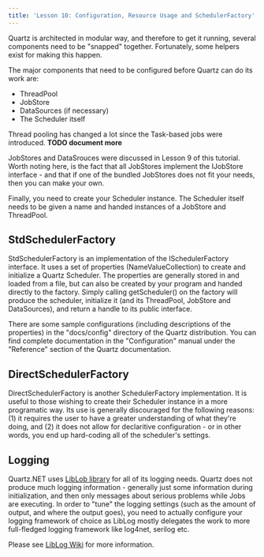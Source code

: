 ```yaml
---
title: 'Lesson 10: Configuration, Resource Usage and SchedulerFactory'
---
```


Quartz is architected in modular way, and therefore to get it running, several components need to be "snapped" together. 
Fortunately, some helpers exist for making this happen.

The major components that need to be configured before Quartz can do its work are:

* ThreadPool
* JobStore
* DataSources (if necessary)
* The Scheduler itself

Thread pooling has changed a lot since the Task-based jobs were introduced. **TODO document more** 

JobStores and DataSrouces were discussed in Lesson 9 of this tutorial. Worth noting here, is the fact that all JobStores 
implement the IJobStore interface - and that if one of the bundled JobStores does not fit your needs, then you can make your own.

Finally, you need to create your Scheduler instance. The Scheduler itself needs to be given a name and handed 
instances of a JobStore and ThreadPool.

## StdSchedulerFactory

StdSchedulerFactory is an implementation of the ISchedulerFactory interface. 
It uses a set of properties (NameValueCollection) to create and initialize a Quartz Scheduler. 
The properties are generally stored in and loaded from a file, but can also be created by your program and handed directly to the factory. 
Simply calling getScheduler() on the factory will produce the scheduler, initialize it (and its ThreadPool, JobStore and DataSources), 
and return a handle to its public interface.

There are some sample configurations (including descriptions of the properties) in the "docs/config" directory of the Quartz distribution. 
You can find complete documentation in the "Configuration" manual under the "Reference" section of the Quartz documentation.

## DirectSchedulerFactory

DirectSchedulerFactory is another SchedulerFactory implementation. It is useful to those wishing to create their Scheduler 
instance in a more programatic way. Its use is generally discouraged for the following reasons: (1) it 
requires the user to have a greater understanding of what they're doing, and (2) it does not allow for declaritive 
configuration - or in other words, you end up hard-coding all of the scheduler's settings.

## Logging

Quartz.NET uses <a href="https://github.com/damianh/LibLog">LibLob library</a> for all of its logging needs. 
Quartz does not produce much logging information - generally just some information during initialization, and 
then only messages about serious problems while Jobs are executing. In order to "tune" the logging settings 
(such as the amount of output, and where the output goes), you need to actually configure your logging framework of choice as LibLog mostly delegates the work to
more full-fledged logging framework like log4net, serilog etc.

Please see <a href="https://github.com/damianh/LibLog/wiki">LibLog Wiki</a> for more information.
